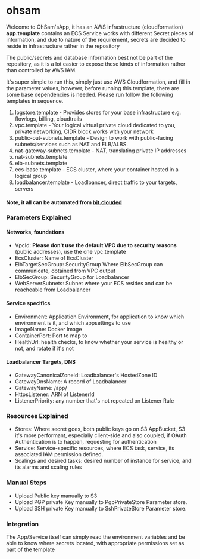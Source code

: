 # ohsam

Welcome to OhSam'sApp, it has an AWS infrastructure (cloudformation) **app.template** contains an ECS Service works with different Secret pieces of information, and due to nature of the requirement, secrets are decided to reside in infrastructure rather in the repository

The public/secrets and database information best not be part of the repository, as it is a lot easier to expose these kinds of information rather than controlled by AWS IAM.

It's super simple to run this, simply just use AWS Cloudformation, and fill in the parameter values, however, before running this template, there are some base dependencies is needed. Please run follow the following templates in sequence.


1. logstore.template - Provides stores for your base infrastructure e.g. flowlogs, billing, cloudtrails
2. vpc.template - Your logical virtual private cloud dedicated to you, private networking, CIDR block works with your network 
3. public-out-subnets.template - Design to work with public-facing subnets/services such as NAT and ELB/ALBS.
4. nat-gateway-subnets.template - NAT, translating private IP addresses
5. nat-subnets.template
6. elb-subnets.template
7. ecs-base.template - ECS cluster, where your container hosted in a logical group
8. loadbalancer.template - Loadlbancer, direct traffic to your targets, servers

#### Note, it all can be automated from [bit.clouded](https://app.bitclouded.io/)

### Parameters Explained

#### Networks, foundations

* VpcId: **Please don't use the default VPC due to security reasons** (public addresses), use the one vpc.template
* EcsCluster: Name of EcsCluster
* ElbTargetSecGroup: SecurityGroup Where ElbSecGroup can communicate, obtained from VPC output
* ElbSecGroup: SecurityGroup for Loadbalancer
* WebServerSubnets: Subnet where your ECS resides and can be reacheable from Loadbalancer

#### Service specifics

* Environment: Application Environment, for application to know which environment is it, and which appsettings to use
* ImageName: Docker Image
* ContainerPort: Port to map to
* HealthUrl: health checks, to know whether your service is healthy or not, and rotate if it's not

#### Loadbalancer Targets, DNS

* GatewayCanonicalZoneId: Loadbalancer's HostedZone ID
* GatewayDnsName: A record of Loadbalancer
* GatewayName: /app/<Name Of Loadbalancer>
* HttpsListener: ARN of ListenerId
* ListenerPriority: any number that's not repeated on Listener Rule

### Resources Explained

* Stores: Where secret goes, both public keys go on S3 AppBucket, S3 it's more performant, especially client-side and also coupled, if OAuth Authentication is to happen, requesting for authentication
* Service: Service-specific resources, where ECS task, service, its associated IAM permission defined.
* Scalings and desired tasks: desired number of instance for service, and its alarms and scaling rules

### Manual Steps

* Upload Public key manually to S3
* Upload PGP private Key manually to PgpPrivateStore Parameter store.
* Upload SSH private Key manually to SshPrivateStore Parameter store.

### Integration

The App/Service itself can simply read the environment variables and be able to know where secrets located, with appropriate permissions set as part of the template


